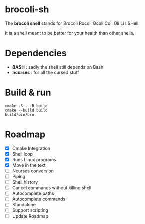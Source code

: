 # brocoli-sh

The **brocoli shell** stands for Brocoli Rocoli Ocoli Coli Oli Li I SHell.

It is a shell meant to be better for your health than other shells.

# Dependencies

- **BASH**     : sadly the shell still depends on Bash
- **ncurses**  : for all the cursed stuff

# Build & run
```
cmake -S . -B build
cmake --build build
build/bin/bro
```
# Roadmap

- [X] Cmake Integration
- [X] Shell loop
- [X] Runs Linux programs
- [X] Move in the text
- [ ] Ncurses conversion
- [ ] Piping
- [ ] Shell history
- [ ] Cancel commands without killing shell
- [ ] Autocomplete paths
- [ ] Autocomplete commands
- [ ] Standalone
- [ ] Support scripting
- [ ] Update Roadmap
